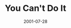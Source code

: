 ---
layout: message
category: message
series: "Counter-Cultural"
title: "You Can't Do It"
date: 2001-07-28
message_id: 322
---